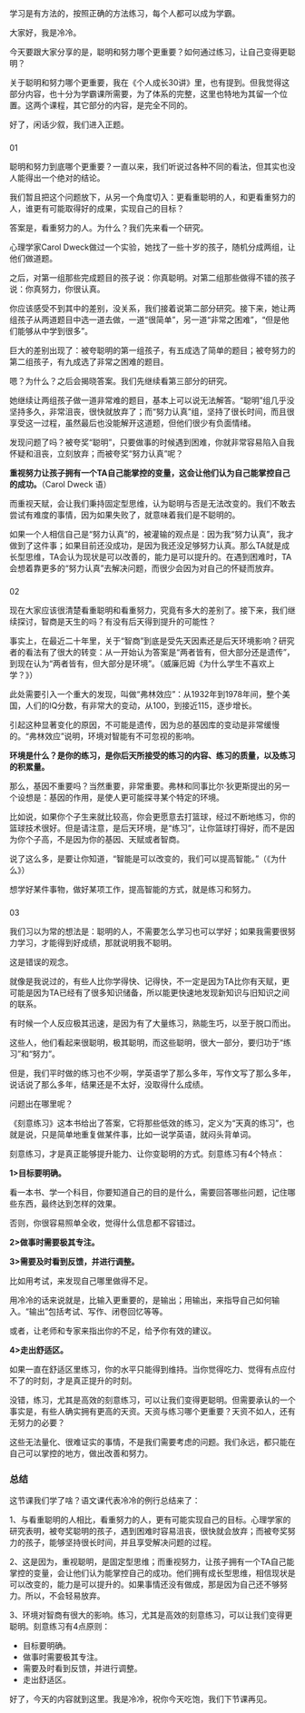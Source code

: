 学习是有方法的，按照正确的方法练习，每个人都可以成为学霸。

大家好，我是冷冷。

今天要跟大家分享的是，聪明和努力哪个更重要？如何通过练习，让自己变得更聪明？

关于聪明和努力哪个更重要，我在《个人成长30讲》里，也有提到。但我觉得这部分内容，也十分为学霸课所需要，为了体系的完整，这里也特地为其留一个位置。这两个课程，其它部分的内容，是完全不同的。

好了，闲话少叙，我们进入正题。

### 

01

聪明和努力到底哪个更重要？一直以来，我们听说过各种不同的看法，但其实也没人能得出一个绝对的结论。

我们暂且把这个问题放下，从另一个角度切入：更看重聪明的人，和更看重努力的人，谁更有可能取得好的成果，实现自己的目标？

答案是，看重努力的人。为什么？我们先来看一个研究。

心理学家Carol Dweck做过一个实验，她找了一些十岁的孩子，随机分成两组，让他们做道题。

之后，对第一组那些完成题目的孩子说：你真聪明。对第二组那些做得不错的孩子说：你真努力，你很认真。

你应该感受不到其中的差别，没关系，我们接着说第二部分研究。接下来，她让两组孩子从两道题目中选一道去做，一道“很简单”，另一道“非常之困难”，“但是他们能够从中学到很多”。

巨大的差别出现了：被夸聪明的第一组孩子，有五成选了简单的题目；被夸努力的第二组孩子，有九成选了非常之困难的题目。

<!-- [[[read_end]]] -->

嗯？为什么？之后会揭晓答案。我们先继续看第三部分的研究。

她继续让两组孩子做一道非常难的题目，基本上可以说无法解答。“聪明”组几乎没坚持多久，非常沮丧，很快就放弃了；而“努力认真”组，坚持了很长时间，而且很享受这一过程，虽然最后也没能解开这道题，但他们很少有负面情绪。

发现问题了吗？被夸奖“聪明”，只要做事的时候遇到困难，你就非常容易陷入自我怀疑和沮丧，立刻放弃；而被夸奖“努力认真”呢？

**重视努力让孩子拥有一个TA自己能掌控的变量，这会让他们认为自己能掌控自己的成功。**（Carol Dweck 语）

而重视天赋，会让我们秉持固定型思维，认为聪明与否是无法改变的。我们不敢去尝试有难度的事情，因为如果失败了，就意味着我们是不聪明的。

如果一个人相信自己是“努力认真”的，被灌输的观点是：因为我“努力认真”，我才做到了这件事；如果目前还没成功，是因为我还没足够努力认真。那么TA就是成长型思维，TA会认为现状是可以改善的，能力是可以提升的。在遇到困难时，TA会想着靠更多的“努力认真”去解决问题，而很少会因为对自己的怀疑而放弃。

### 

02

现在大家应该很清楚看重聪明和看重努力，究竟有多大的差别了。接下来，我们继续探讨，智商是天生的吗？有没有后天得到提升的可能性？

事实上，在最近二十年里，关于“智商”到底是受先天因素还是后天环境影响？研究者的看法有了很大的转变：从一开始认为答案是“两者皆有，但大部分还是遗传”，到现在认为“两者皆有，但大部分是环境”。（威廉厄姆《为什么学生不喜欢上学？》）

此处需要引入一个重大的发现，叫做“弗林效应”：从1932年到1978年间，整个美国，人们的IQ分数，有非常大的变动，从100，到接近115，逐步增长。

引起这种显著变化的原因，不可能是遗传，因为总的基因库的变动是非常缓慢的。“弗林效应”说明，环境对智能有不可忽视的影响。

**环境是什么？是你的练习，是你后天所接受的练习的内容、练习的质量，以及练习的积累量。**

那么，基因不重要吗？当然重要，非常重要。弗林和同事比尔·狄更斯提出的另一个设想是：基因的作用，是使人更可能探寻某个特定的环境。

比如说，如果你个子生来就比较高，你会更愿意去打篮球，经过不断地练习，你的篮球技术很好。但是请注意，是后天环境，是“练习”，让你篮球打得好，而不是因为你个子高，不是因为你的基因、天赋或者智商。

说了这么多，是要让你知道，“智能是可以改变的，我们可以提高智能。”（《为什么》）

想学好某件事物，做好某项工作，提高智能的方式，就是练习和努力。

### 

03

我们习以为常的想法是：聪明的人，不需要怎么学习也可以学好；如果我需要很努力学习，才能得到好成绩，那就说明我不聪明。

这是错误的观念。

就像是我说过的，有些人比你学得快、记得快，不一定是因为TA比你有天赋，更可能是因为TA已经有了很多知识储备，所以能更快速地发现新知识与旧知识之间的联系。

有时候一个人反应极其迅速，是因为有了大量练习，熟能生巧，以至于脱口而出。

这些人，他们看起来很聪明，极其聪明，而这些聪明，很大一部分，要归功于“练习”和“努力”。

但是，我们平时做的练习也不少啊，学英语学了那么多年，写作文写了那么多年，说话说了那么多年，结果还是不太好，没取得什么成绩。

问题出在哪里呢？

《刻意练习》这本书给出了答案，它将那些低效的练习，定义为“天真的练习”，也就是说，只是简单地重复做某件事，比如一说学英语，就闷头背单词。

刻意练习，才是真正能够提升能力、让你变聪明的方式。刻意练习有4个特点：

**1>目标要明确。**

看一本书、学一个科目，你要知道自己的目的是什么，需要回答哪些问题，记住哪些东西，最终达到怎样的效果。

否则，你很容易照单全收，觉得什么信息都不容错过。

**2>做事时需要极其专注。**

**3>需要及时看到反馈，并进行调整。**

比如用考试，来发现自己哪里做得不足。

用冷冷的话来说就是，比输入更重要的，是输出；用输出，来指导自己如何输入。“输出”包括考试、写作、闭卷回忆等等。

或者，让老师和专家来指出你的不足，给予你有效的建议。

**4>走出舒适区。**

如果一直在舒适区里练习，你的水平只能得到维持。当你觉得吃力、觉得有点应付不了的时刻，才是真正提升的时刻。

没错，练习，尤其是高效的刻意练习，可以让我们变得更聪明。但需要承认的一个事实是，有些人确实拥有更高的天资。天资与练习哪个更重要？天资不如人，还有无努力的必要？

这些无法量化、很难证实的事情，不是我们需要考虑的问题。我们永远，都只能在自己可以掌控的地方，做出改善和努力。

### 总结

这节课我们学了啥？语文课代表冷冷的例行总结来了：

1、与看重聪明的人相比，看重努力的人，更有可能实现自己的目标。心理学家的研究表明，被夸奖聪明的孩子，遇到困难时容易沮丧，很快就会放弃；而被夸奖努力的孩子，能够坚持很长时间，并且享受解决问题的过程。

2、这是因为，重视聪明，是固定型思维；而重视努力，让孩子拥有一个TA自己能掌控的变量，会让他们认为能掌控自己的成功。他们拥有成长型思维，相信现状是可以改变的，能力是可以提升的。如果事情还没有做成，那是因为自己还不够努力。所以，不会轻易放弃。

3、环境对智商有很大的影响。练习，尤其是高效的刻意练习，可以让我们变得更聪明。刻意练习有4点原则：

* 目标要明确。
* 做事时需要极其专注。
* 需要及时看到反馈，并进行调整。
* 走出舒适区。

好了，今天的内容就到这里。我是冷冷，祝你今天吃饱，我们下节课再见。
